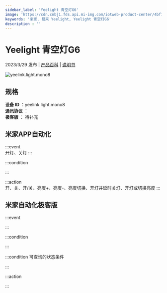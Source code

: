 ```yaml
---
sidebar_label: 'Yeelight 青空灯G6'
image: 'https://cdn.cnbj1.fds.api.mi-img.com/iotweb-product-center/4bf175f269abc765ea9c2f25d6122fbe_1675748990335.png?GalaxyAccessKeyId=AKVGLQWBOVIRQ3XLEW&Expires=9223372036854775807&Signature=zcG7YK/l8oyB8/zHMoAQV7LvUBo='
keywords: '米家, 易来 Yeelight, Yeelight 青空灯G6'
description : ''
---
```

# Yeelight 青空灯G6

2023/3/29 发布 | [产品百科](https://home.mi.com/webapp/content/baike/product/index.html?model=yeelink.light.mono8/) | [说明书](https://home.mi.com/views/introduction.html?model=yeelink.light.mono8&region=cn)

![yeelink.light.mono8](https://cdn.cnbj1.fds.api.mi-img.com/iotweb-product-center/4bf175f269abc765ea9c2f25d6122fbe_1675748990335.png?GalaxyAccessKeyId=AKVGLQWBOVIRQ3XLEW&Expires=9223372036854775807&Signature=zcG7YK/l8oyB8/zHMoAQV7LvUBo=)

## 规格  
> 
**设备 ID** ：yeelink.light.mono8  
**通讯协议** ：  
**极客版**  ： 待补充 


## 米家APP自动化  

:::event  
开灯、关灯
:::

:::condition  

:::

:::action   
开、关、开/关、亮度+、亮度-、亮度切换、开灯并延时关灯、开灯或切换亮度
:::

## 米家自动化极客版  

:::event  

:::

:::condition  

:::

:::condition 可查询的状态条件  

:::

:::action  

:::

        
